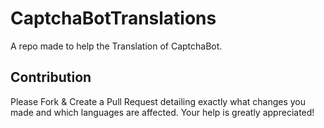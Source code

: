 # CaptchaBotTranslations
A repo made to help the Translation of CaptchaBot.

## Contribution
Please Fork & Create a Pull Request detailing exactly what changes you made and which languages are affected. Your help is greatly appreciated!
